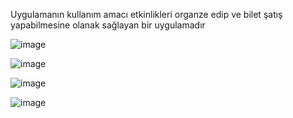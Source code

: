 Uygulamanın kullanım amacı etkinlikleri organze edip ve bilet şatış yapabilmesine olanak sağlayan bir uygulamadır



![image](https://github.com/alican133/Etkinlik-Bilet-Satis-Sistemi/assets/169036709/db2b83f9-db7b-4482-893f-17a4c50941b6)



![image](https://github.com/alican133/Etkinlik-Bilet-Satis-Sistemi/assets/169036709/07c6fa58-6b9b-4b70-b566-d7da3a2ec81e)



![image](https://github.com/alican133/Etkinlik-Bilet-Satis-Sistemi/assets/169036709/ab1e7ba7-bdf4-4b34-9a9e-70268eb2e94e)




![image](https://github.com/alican133/Etkinlik-Bilet-Satis-Sistemi/assets/169036709/2c4dd11d-e14d-43f8-b165-c6efe36f3e75)







